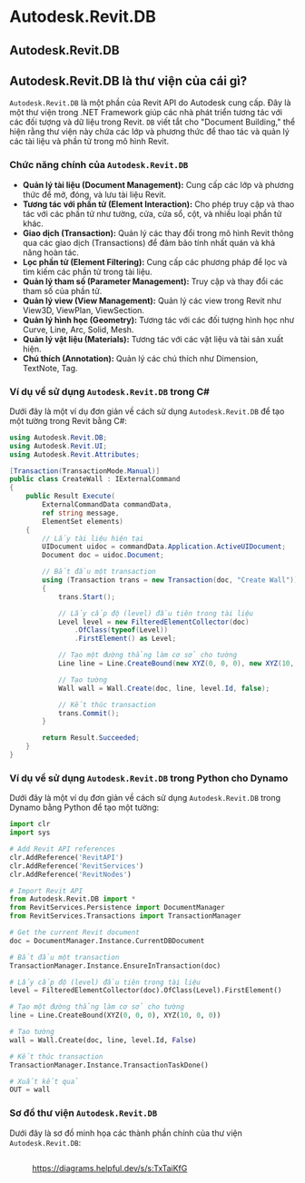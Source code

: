 # Autodesk.Revit.DB

## Autodesk.Revit.DB

## Autodesk.Revit.DB là thư viện của cái gì?

`Autodesk.Revit.DB` là một phần của Revit API do Autodesk cung cấp. Đây là một thư viện trong .NET Framework giúp các nhà phát triển tương tác với các đối tượng và dữ liệu trong Revit. `DB` viết tắt cho "Document Building," thể hiện rằng thư viện này chứa các lớp và phương thức để thao tác và quản lý các tài liệu và phần tử trong mô hình Revit.

### Chức năng chính của `Autodesk.Revit.DB`

* **Quản lý tài liệu (Document Management):** Cung cấp các lớp và phương thức để mở, đóng, và lưu tài liệu Revit.
* **Tương tác với phần tử (Element Interaction):** Cho phép truy cập và thao tác với các phần tử như tường, cửa, cửa sổ, cột, và nhiều loại phần tử khác.
* **Giao dịch (Transaction):** Quản lý các thay đổi trong mô hình Revit thông qua các giao dịch (Transactions) để đảm bảo tính nhất quán và khả năng hoàn tác.
* **Lọc phần tử (Element Filtering):** Cung cấp các phương pháp để lọc và tìm kiếm các phần tử trong tài liệu.
* **Quản lý tham số (Parameter Management):** Truy cập và thay đổi các tham số của phần tử.
* **Quản lý view (View Management):** Quản lý các view trong Revit như View3D, ViewPlan, ViewSection.
* **Quản lý hình học (Geometry):** Tương tác với các đối tượng hình học như Curve, Line, Arc, Solid, Mesh.
* **Quản lý vật liệu (Materials):** Tương tác với các vật liệu và tài sản xuất hiện.
* **Chú thích (Annotation):** Quản lý các chú thích như Dimension, TextNote, Tag.

### Ví dụ về sử dụng `Autodesk.Revit.DB` trong C\#

Dưới đây là một ví dụ đơn giản về cách sử dụng `Autodesk.Revit.DB` để tạo một tường trong Revit bằng C#:

```csharp
using Autodesk.Revit.DB;
using Autodesk.Revit.UI;
using Autodesk.Revit.Attributes;

[Transaction(TransactionMode.Manual)]
public class CreateWall : IExternalCommand
{
    public Result Execute(
        ExternalCommandData commandData, 
        ref string message, 
        ElementSet elements)
    {
        // Lấy tài liệu hiện tại
        UIDocument uidoc = commandData.Application.ActiveUIDocument;
        Document doc = uidoc.Document;

        // Bắt đầu một transaction
        using (Transaction trans = new Transaction(doc, "Create Wall"))
        {
            trans.Start();

            // Lấy cấp độ (level) đầu tiên trong tài liệu
            Level level = new FilteredElementCollector(doc)
                .OfClass(typeof(Level))
                .FirstElement() as Level;

            // Tạo một đường thẳng làm cơ sở cho tường
            Line line = Line.CreateBound(new XYZ(0, 0, 0), new XYZ(10, 0, 0));

            // Tạo tường
            Wall wall = Wall.Create(doc, line, level.Id, false);

            // Kết thúc transaction
            trans.Commit();
        }

        return Result.Succeeded;
    }
}
```

### Ví dụ về sử dụng `Autodesk.Revit.DB` trong Python cho Dynamo

Dưới đây là một ví dụ đơn giản về cách sử dụng `Autodesk.Revit.DB` trong Dynamo bằng Python để tạo một tường:

```python
import clr
import sys

# Add Revit API references
clr.AddReference('RevitAPI')
clr.AddReference('RevitServices')
clr.AddReference('RevitNodes')

# Import Revit API
from Autodesk.Revit.DB import *
from RevitServices.Persistence import DocumentManager
from RevitServices.Transactions import TransactionManager

# Get the current Revit document
doc = DocumentManager.Instance.CurrentDBDocument

# Bắt đầu một transaction
TransactionManager.Instance.EnsureInTransaction(doc)

# Lấy cấp độ (level) đầu tiên trong tài liệu
level = FilteredElementCollector(doc).OfClass(Level).FirstElement()

# Tạo một đường thẳng làm cơ sở cho tường
line = Line.CreateBound(XYZ(0, 0, 0), XYZ(10, 0, 0))

# Tạo tường
wall = Wall.Create(doc, line, level.Id, False)

# Kết thúc transaction
TransactionManager.Instance.TransactionTaskDone()

# Xuất kết quả
OUT = wall
```

### Sơ đồ thư viện `Autodesk.Revit.DB`

Dưới đây là sơ đồ minh họa các thành phần chính của thư viện `Autodesk.Revit.DB`:

<figure><img src="https://diagrams.helpful.dev/d/d:32TndhdB" alt=""><figcaption><p><a href="https://diagrams.helpful.dev/s/s:TxTaiKfG">https://diagrams.helpful.dev/s/s:TxTaiKfG</a></p></figcaption></figure>
